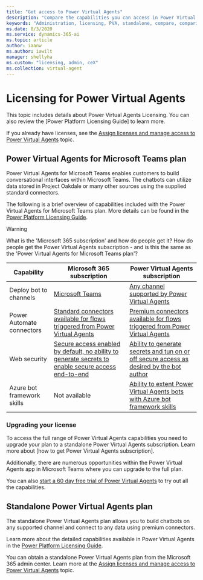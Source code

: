 ```yaml
---
title: "Get access to Power Virtual Agents"
description: "Compare the capabilities you can access in Power Virtual Agents depending on whether you have a Microsoft 365 subscription or standalong Power Virtual Agents subscription."
keywords: "Administration, licensing, PVA, standalone, compare, comparison"
ms.date: 8/3/2020
ms.service: dynamics-365-ai
ms.topic: article
author: iaanw
ms.author: iawilt
manager: shellyha
ms.custom: "licensing, admin, ceX"
ms.collection: virtual-agent
---
```


# Licensing for Power Virtual Agents

This topic includes details about Power Virtual Agents Licensing. You can also review the [Power Platform Licensing Guide] to learn more.

If you already have licenses, see the [Assign licenses and manage access to Power Virtual Agents](requirements-licensing.md) topic.


## Power Virtual Agents for Microsoft Teams plan


Power Virtual Agents for Microsoft Teams enables customers to build conversational interfaces within Microsoft Teams. The chatbots can utilize data stored in Project Oakdale or many other sources using the supplied standard connectors.

The following is a brief overview of capabilities included with the Power Virtual Agents for Microsoft Teams plan. More details can be found in the [Power Platform Licensing Guide](https://go.microsoft.com/fwlink/?linkid=2085130).

>[!WARNING]
>What is the 'Microsoft 365 subscription' and how do people get it? How do people get the Power Virtual Agents subscription - and is this the same as the 'Power Virtual Agents for Microsoft Teams plan'?

Capability | Microsoft 365 subscription | Power Virtual Agents subscription
--|--|--
Deploy bot to channels | [Microsoft Teams](teams/publication-add-bot-to-microsoft-teams-teams.md) | [Any channel supported by Power Virtual Agents](publication-fundamentals-publish-channels.md)
Power Automate connectors | [Standard connectors available for flows triggered from Power Virtual Agents](teams/advanced-flow-teams.md) | [Premium connectors available for flows triggered from Power Virtual Agents](advanced-flow.md)
Web security | [Secure access enabled by default, no ability to generate secrets to enable secure access end-to-end](teams/configure-web-security-teams.md) | [Ability to generate secrets and tun on or off secure access as desired by the bot author](configure-web-security.md)
Azure bot framework skills | Not available | [Ability to extent Power Virtual Agents bots with Azure bot framework skills](advanced-use-skills.md)


### Upgrading your license
To access the full range of Power Virtual Agents capabilities you need to upgrade your plan to a standalone Power Virtual Agents subscription. Learn more about [how to get Power Virtual Agents subscription].

Additionally, there are numerous opportunities within the Power Virtual Agents app in Microsoft Teams where you can upgrade to the full plan.

You can also [start a 60 day free trial of Power Virtual Agents](https://aka.ms/trypva) to try out all the capabilities. 


## Standalone Power Virtual Agents plan
The standalone Power Virtual Agents plan allows you to build chatbots on any supported channel and connect to any data using premium connectors. 

Learn more about the detailed capabilities available in Power Virtual Agents in the [Power Platform Licensing Guide](https://go.microsoft.com/fwlink/?linkid=2085130).

You can obtain a standalone Power Virtual Agents plan from the Microsoft 365 admin center. Learn more at the [Assign licenses and manage access to Power Virtual Agents](requirements-licensing.md) topic.










